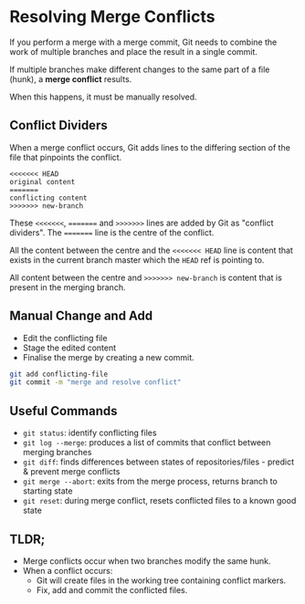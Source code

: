 # Resolving Merge Conflicts
If you perform a merge with a merge commit, Git needs to combine the work of multiple branches and place the result in a single commit.

If multiple branches make different changes to the same part of a file (hunk), a __merge conflict__ results.

When this happens, it must be manually resolved.

Conflict Dividers
-----------------
When a merge conflict occurs, Git adds lines to the differing section of the file that pinpoints the conflict.

```
<<<<<<< HEAD
original content
=======
conflicting content
>>>>>>> new-branch
```

These `<<<<<<<`, `=======` and `>>>>>>>` lines are added by Git as "conflict dividers". The `=======` line is the centre of the conflict.

All the content between the centre and the `<<<<<<< HEAD` line is content that exists in the current branch master which the `HEAD` ref is pointing to.

All content between the centre and `>>>>>>> new-branch` is content that is present in the merging branch.

Manual Change and Add
---------------------
* Edit the conflicting file
* Stage the edited content
* Finalise the merge by creating a new commit.

```bash
git add conflicting-file
git commit -m "merge and resolve conflict"
```
Useful Commands
---------------
* `git status`: identify conflicting files
* `git log --merge`: produces a list of commits that conflict between merging branches
* `git diff`: finds differences between states of repositories/files - predict & prevent merge conflicts
* `git merge --abort`: exits from the merge process, returns branch to starting state
* `git reset`: during merge conflict, resets conflicted files to a known good state

TLDR;
-----
* Merge conflicts occur when two branches modify the same hunk.
* When a conflict occurs:
	- Git will create files in the working tree containing conflict markers.
	- Fix, add and commit the conflicted files.


